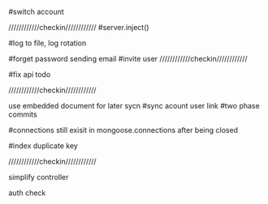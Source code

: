 #switch account

////////////checkin////////////
#server.inject()


#log to file, log rotation

#forget password sending email 
#invite user
////////////checkin////////////

#fix api todo

////////////checkin////////////

use embedded document for later sycn
#sync acount user link
#two phase commits

#connections still exisit in mongoose.connections after being closed

#index duplicate key

////////////checkin////////////

simplify controller

auth check

